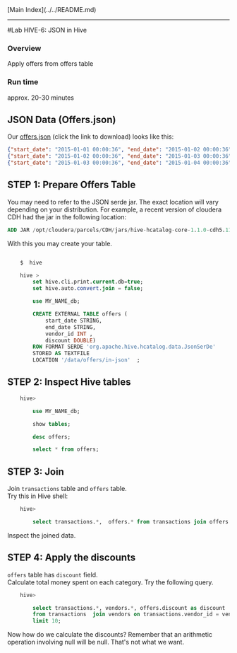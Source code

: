 <link rel='stylesheet' href='../../assets/css/main.css'/>
[Main Index](../../README.md)

-----

#Lab HIVE-6: JSON in Hive

### Overview
Apply offers from offers table


### Run time
approx. 20-30 minutes

## JSON Data (Offers.json)
Our [offers.json](../../data/cc-data/offers.json) (click the link to download)
looks like this:

```json
{"start_date": "2015-01-01 00:00:36", "end_date": "2015-01-02 00:00:36", "discount": 0.10, "vendor_id": 5}
{"start_date": "2015-01-02 00:00:36", "end_date": "2015-01-03 00:00:36", "discount": 0.05, "vendor_id": 1}
{"start_date": "2015-01-03 00:00:36", "end_date": "2015-01-04 00:00:36", "discount": 0.20, "vendor_id": 2}
```

## STEP 1:  Prepare Offers Table

You may need to refer to the JSON serde jar. The exact location will vary depending on your distribution.
For example, a recent version of cloudera CDH had the jar in the following location:

```sql
ADD JAR /opt/cloudera/parcels/CDH/jars/hive-hcatalog-core-1.1.0-cdh5.11.0.jar;
```

With this you may create your table.

```sql

    $  hive

    hive >
        set hive.cli.print.current.db=true;
        set hive.auto.convert.join = false;

        use MY_NAME_db;

        CREATE EXTERNAL TABLE offers (
            start_date STRING,
            end_date STRING,
            vendor_id INT ,
            discount DOUBLE)
        ROW FORMAT SERDE 'org.apache.hive.hcatalog.data.JsonSerDe'
        STORED AS TEXTFILE
        LOCATION '/data/offers/in-json'  ;
```

## STEP 2:  Inspect Hive tables

```sql
    hive>

        use MY_NAME_db;

        show tables;

        desc offers;

        select * from offers;
```

## STEP 3:  Join
Join `transactions` table and `offers` table.  
Try this in Hive shell:

```sql
    hive>

        select transactions.*,  offers.* from transactions join offers on (transactions.vendor_id = offers.vendor_id) limit 10;
```

Inspect the joined data.

## STEP 4:  Apply the discounts
`offers` table has `discount` field.  
Calculate total money spent on each category.  Try the following query.

```sql
    hive>

        select transactions.*, vendors.*, offers.discount as discount
        from transactions  join vendors on transactions.vendor_id = vendors.id left outer join offers on offers.vendor_id = vendors.id
        limit 10;
```

Now how do we calculate the discounts?  Remember that an arithmetic operation involving null will be null.  That's not what we want.  
